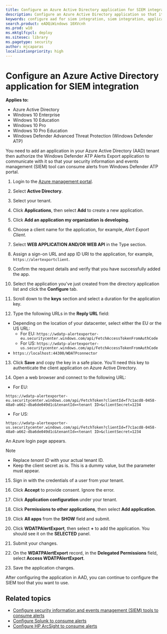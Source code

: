 ```yaml
---
title: Configure an Azure Active Directory application for SIEM integration
description: Configure an Azure Active Directory application so that it can communicate with supported SIEM tools.
keywords: configure aad for siem integration, siem integration, application, oauth 2
search.product: eADQiWindows 10XVcnh
ms.prod: w10
ms.mktglfcycl: deploy
ms.sitesec: library
ms.pagetype: security
author: mjcaparas
localizationpriority: high
---
```


# Configure an Azure Active Directory application for SIEM integration

**Applies to:**

- Azure Active Directory
- Windows 10 Enterprise
- Windows 10 Education
- Windows 10 Pro
- Windows 10 Pro Education
- Windows Defender Advanced Threat Protection (Windows Defender ATP)

You need to add an application in your Azure Active Directory (AAD) tenant then authorize the Windows Defender ATP Alerts Export application  to communicate with it so that your security information and events management (SIEM) tool can consume alerts from Windows Defender ATP portal.

1. Login to the [Azure management portal](https://manage.windowsazure.com).

2. Select **Active Directory**.

3. Select your tenant.

4. Click **Applications**, then select **Add** to create a new application.

5. Click **Add an application my organization is developing**.

6. Choose a client name for the application, for example, *Alert Export Client*.

7. Select **WEB APPLICATION AND/OR WEB API** in the Type section.

8. Assign a sign-on URL and app ID URI to the application, for example, `https://alertexportclient`.

9. Confirm the request details and verify that you have successfully added the app.

10. Select the application you've just created from the directory application list and click the **Configure** tab.

11. Scroll down to the **keys** section and select a duration for the application key.

12. Type the following URLs in the **Reply URL** field:

  - Depending on the location of your datacenter, select either the EU or the US URL:
      - For EU: `https://wdatp-alertexporter-eu.securitycenter.windows.com/api/FetchAccessTokenFromAuthCode`
      - For US:  `https://wdatp-alertexporter-us.securitycenter.windows.com/api/FetchAccessTokenFromAuthCode`
  - `https://localhost:44300/WDATPconnector`

13. Click **Save** and copy the key in a safe place. You'll need this key to authenticate the client application on Azure Active Directory.

14. Open a web browser and connect to the following URL: <br>
  - For EU:
```text
https://wdatp-alertexporter-eu.securitycenter.windows.com/api/FetchToken?clientId=f7c1acd8-0458-48a0-a662-dba6de049d1c&tenantId=<tenant ID>&clientSecret=1234
```
  - For US:
```text
https://wdatp-alertexporter-us.securitycenter.windows.com/api/FetchToken?clientId=f7c1acd8-0458-48a0-a662-dba6de049d1c&tenantId=<tenant ID>&clientSecret=1234
```
An Azure login page appears.
> [!NOTE]
> - Replace *tenant ID* with your actual tenant ID.
> - Keep the client secret as is. This is a dummy value, but the parameter must appear.

15. Sign in with the credentials of a user from your tenant.

16. Click **Accept** to provide consent. Ignore the error.

17. Click **Application configuration** under your tenant.

18. Click **Permissions to other applications**, then select **Add application**.

19. Click **All apps** from the **SHOW** field and submit.

20. Click **WDATPAlertExport**, then select **+** to add the application. You should see it on the **SELECTED** panel.

21. Submit your changes.

22. On the **WDATPAlertExport** record, in the **Delegated Permissions** field, select **Access WDATPAlertExport**.

23. Save the application changes.

After configuring the application in AAD, you can continue to configure the SIEM tool that you want to use.

## Related topics
- [Configure security information and events management (SIEM) tools to consume alerts](configure-siem-windows-defender-advanced-threat-protection.md)
- [Configure Splunk to consume alerts](configure-splunk-windows-defender-advanced-threat-protection.md)
- [Configure HP ArcSight to consume alerts](configure-arcsight-windows-defender-advanced-threat-protection.md)
